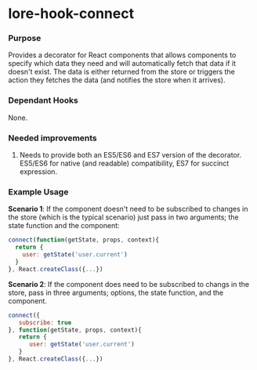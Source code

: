 # lore-hook-connect

### Purpose

Provides a decorator for React components that allows components to specify which data they need
and will automatically fetch that data if it doesn't exist.  The data is either returned from the
store or triggers the action they fetches the data (and notifies the store when it arrives).

### Dependant Hooks

None.

### Needed improvements

1. Needs to provide both an ES5/ES6 and ES7 version of the decorator.  ES5/ES6 for native (and readable) compatibility, 
ES7 for succinct expression.


### Example Usage

**Scenario 1**: If the component doesn't need to be subscribed to changes in the store (which
is the typical scenario) just pass in two arguments; the state function and the component:

```js
connect(function(getState, props, context){
  return {
    user: getState('user.current')
  }
}, React.createClass({...})
```

**Scenario 2**: If the component does need to be subscribed to changs in the store, pass in
three arguments; options, the state function, and the component.

```js
connect({
   subscribe: true
}, function(getState, props, context){
   return {
      user: getState('user.current')
   }
}, React.createClass({...})
```

